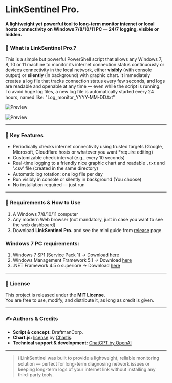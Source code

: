 # LinkSentinel Pro.
**A lightweight yet powerful tool to long-term monitor internet or local hosts connectivity on Windows 7/8/10/11 PC — 24/7 logging, visible or hidden.**

### 🧠 What is LinkSentinel Pro.?
This is a simple but powerful PowerShell script that allows any Windows 7, 8, 10 or 11 machine to monitor its internet connection status continuously or devices connectivity in the local network, either **visibly** (with console output) or **silently** (in background) with graphic chart.
It immediately creates a log file that tracks connection status every few seconds, and logs are readable and openable at any time — even while the script is running.
To avoid huge log files, a new log file is automatically started every 24 hours, named like: "Log_monitor_YYYY-MM-DD.txt"

![Preview](https://github.com/DraftmanCorp/LinkSentinel-Pro./blob/main/Preview/0.1.2-l.jpg)

![Preview](https://github.com/DraftmanCorp/LinkSentinel-Pro./blob/main/Preview/0.1.2-d.jpg)

---

### 📝 Key Features
- Periodically checks internet connectivity using trusted targets (Google, Microsoft, Cloudflare hosts or whatever you want *require editing)
- Customizable check interval (e.g., every 10 seconds)
- Real-time logging to a friendly nice graphic chart and readable `.txt` and '.csv' file (created in the same directory)
- Automatic log rotation: one log file per day
- Run visibly in console or silently in background (You choose)
- No installation required — just run

---

### 🚀 Requirements & How to Use
1. A Windows 7/8/10/11 computer
2. Any modern Web browser (not mandatory, just in case you want to see the web dashboard)
3. Download **LinkSentinel Pro.** and see the mini guide from [release](https://github.com/DraftmanCorp/LinkSentinel-Pro./releases) page.

### Windows 7 PC requirements:
1. Windows 7 SP1 (Service Pack 1) -> Download [here](https://www.catalog.update.microsoft.com/Search.aspx?q=KB976932)
2. Windows Management Framework 5.1 -> Download [here](https://www.microsoft.com/en-us/download/details.aspx?id=54616)
3. .NET Framework 4.5 o superiore -> Download [here](https://www.microsoft.com/it-it/download/details.aspx?id=30653)

---

### 📄 License
This project is released under the **MIT License**.  
You are free to use, modify, and distribute it, as long as credit is given.

---

### ✍️ Authors & Credits
- **Script & concept:** DraftmanCorp.
- **Chart.js:** [license](https://github.com/chartjs/Chart.js/blob/master/LICENSE.md) by [Chartjs](https://github.com/chartjs/Chart.js).
- **Technical support & development:** [ChatGPT by OpenAI](https://openai.com/chatgpt)

---

> ℹ️ LinkSentinel was built to provide a lightweight, reliable monitoring solution — perfect for long-term diagnosing network issues or keeping long-term logs of your internet link without installing any third-party tools.

